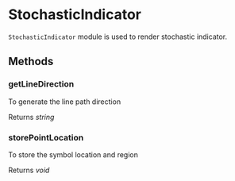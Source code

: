 # StochasticIndicator

`StochasticIndicator` module is used to render stochastic indicator.

## Methods

### getLineDirection

To generate the line path direction

Returns *string*

### storePointLocation

To store the symbol location and region

Returns *void*
